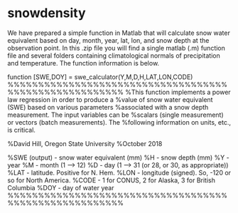 # snowdensity

We have prepared a simple function in Matlab that will calculate snow water equivalent based on day, month, year, lat, lon, and snow depth at the observation point. In this .zip file you will find a single matlab (.m) function file and several folders containing climatological normals of precipitation and temperature. The function information is below.

function [SWE,DOY] = swe_calculator(Y,M,D,H,LAT,LON,CODE)
%%%%%%%%%%%%%%%%%%%%%%%%%%%%%%%%%%%%%%%%%%%%%%%%%%%%%%%
%This function implements a power law regression in order to produce a
%value of snow water equivalent (SWE) based on various parameters
%associated with a snow depth measurement. The input variables can be
%scalars (single measurement) or vectors (batch measurements). The
%following information on units, etc., is critical.

%David Hill, Oregon State University
%October 2018

%SWE (output) - snow water equivalent (mm)
%H - snow depth (mm)
%Y - year
%M - month (1 --> 12)
%D - day (1 --> 31 (or 28, or 30, as appropriate))
%LAT - latitude. Positive for N. Hem.
%LON - longitude (signed). So, -120 or so for North America.
%CODE - 1 for CONUS, 2 for Alaska, 3 for British Columbia
%DOY - day of water year
%%%%%%%%%%%%%%%%%%%%%%%%%%%%%%%%%%%%%%%%%%%%%%%%%%%%%%%
